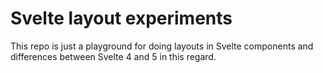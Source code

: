 # Svelte layout experiments

This repo is just a playground for doing layouts in Svelte components and differences between Svelte 4 and 5 in this regard.
